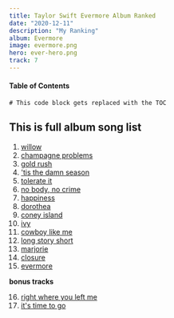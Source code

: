 ```yaml
---
title: Taylor Swift Evermore Album Ranked
date: "2020-12-11"
description: "My Ranking"
album: Evermore
image: evermore.png
hero: ever-hero.png
track: 7
---
```




#### Table of Contents
```toc
# This code block gets replaced with the TOC
```


## This is full album song list

1. [willow](../Song-list/willow.md)
2. [champagne problems](../Song-list/champagne-problems.md)
3. [gold rush](../Song-list/gold-rush.md)
4. ['tis the damn season](../Song-list/tis-the-damn-season.md)
5. [tolerate it](../Song-list/tolerate-it.md)
6. [no body, no crime](../Song-list/no-body-no-crime.md)
7. [happiness](../Song-list/happiness.md)
8. [dorothea](../Song-list/dorothea.md)
9. [coney island](../Song-list/coney-island.md)
10. [ivy](../Song-list/ivy.md)
11. [cowboy like me](../Song-list/cowboy-like-me.md)
12. [long story short](../Song-list/long-story-short.md)
13. [marjorie](../Song-list/marjorie.md)
14. [closure](../Song-list/closure.md)
15. [evermore](../Song-list/evermore.md)

**bonus tracks**

16. [right where you left me](../Song-list/right-where-you-left-me.md)
17. [it's time to go](../Song-list/its-time-to-go.md)